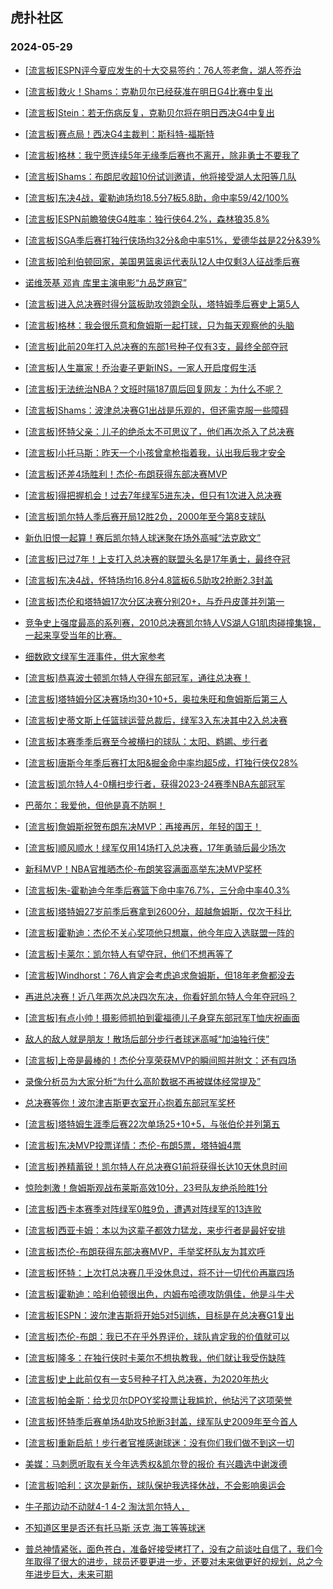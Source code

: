 ## 虎扑社区 
### 2024-05-29

+ [[流言板]ESPN评今夏应发生的十大交易签约：76人签老詹，湖人签乔治](https://bbs.hupu.com/626584087.html)

+ [[流言板]救火！Shams：克勒贝尔已经获准在明日G4比赛中复出](https://bbs.hupu.com/626584050.html)

+ [[流言板]Stein：若无伤病反复，克勒贝尔将在明日西决G4中复出](https://bbs.hupu.com/626583259.html)

+ [[流言板]赛点局！西决G4主裁判：斯科特-福斯特](https://bbs.hupu.com/626583594.html)

+ [[流言板]格林：我宁愿连续5年无缘季后赛也不离开，除非勇士不要我了](https://bbs.hupu.com/626583423.html)

+ [[流言板]Shams：布朗尼收超10份试训邀请，他将接受湖人太阳等几队](https://bbs.hupu.com/626584391.html)

+ [[流言板]东决4战，霍勒迪场均18.5分7板5.8助，命中率59/42/100%](https://bbs.hupu.com/626583820.html)

+ [[流言板]ESPN前瞻狼侠G4胜率：独行侠64.2%，森林狼35.8%](https://bbs.hupu.com/626581633.html)

+ [[流言板]SGA季后赛打独行侠场均32分&命中率51%，爱德华兹是22分&39%](https://bbs.hupu.com/626580780.html)

+ [[流言板]哈利伯顿回家，美国男篮奥运代表队12人中仅剩3人征战季后赛](https://bbs.hupu.com/626582805.html)

+ [诺维茨基 邓肯 库里主演电影“九品芝麻官”](https://bbs.hupu.com/626578705.html)

+ [[流言板]进入总决赛时得分篮板助攻领跑全队，塔特姆季后赛史上第5人](https://bbs.hupu.com/626582642.html)

+ [[流言板]格林：我会很乐意和詹姆斯一起打球，只为每天观察他的头脑](https://bbs.hupu.com/626580601.html)

+ [[流言板]此前20年打入总决赛的东部1号种子仅有3支，最终全部夺冠](https://bbs.hupu.com/626584544.html)

+ [[流言板]人生赢家！乔治妻子更新INS，一家人开启度假生活](https://bbs.hupu.com/626583796.html)

+ [[流言板]无法统治NBA？文班时隔187周后回复网友：为什么不呢？](https://bbs.hupu.com/626579529.html)

+ [[流言板]Shams：波津总决赛G1出战是乐观的，但还需克服一些障碍](https://bbs.hupu.com/626584174.html)

+ [[流言板]怀特父亲：儿子的绝杀太不可思议了，他们再次杀入了总决赛](https://bbs.hupu.com/626583062.html)

+ [[流言板]小托马斯：昨天一个小孩曾拿枪指着我，认出我后我才安全](https://bbs.hupu.com/626584907.html)

+ [[流言板]还差4场胜利！杰伦-布朗获得东部决赛MVP](https://bbs.hupu.com/626574863.html)

+ [[流言板]得把握机会！过去7年绿军5进东决，但只有1次进入总决赛](https://bbs.hupu.com/626583691.html)

+ [[流言板]凯尔特人季后赛开局12胜2负，2000年至今第8支球队](https://bbs.hupu.com/626583919.html)

+ [新仇旧恨一起算！赛后凯尔特人球迷聚在场外高喊“法克欧文”](https://bbs.hupu.com/626575621.html)

+ [[流言板]已过7年！上支打入总决赛的联盟头名是17年勇士，最终夺冠](https://bbs.hupu.com/626580967.html)

+ [[流言板]东决4战，怀特场均16.8分4.8篮板6.5助攻2抢断2.3封盖](https://bbs.hupu.com/626583776.html)

+ [[流言板]杰伦和塔特姆17次分区决赛分别20+，与乔丹皮蓬并列第一](https://bbs.hupu.com/626582598.html)

+ [竞争史上强度最高的系列赛，2010总决赛凯尔特人VS湖人G1肌肉碰撞集锦，一起来享受当年的比赛。](https://bbs.hupu.com/626577662.html)

+ [细数欧文绿军生涯事件，供大家参考](https://bbs.hupu.com/626578095.html)

+ [[流言板]恭喜波士顿凯尔特人夺得东部冠军，通往总决赛！](https://bbs.hupu.com/626577367.html)

+ [[流言板]塔特姆分区决赛场均30+10+5，奥拉朱旺和詹姆斯后第三人](https://bbs.hupu.com/626582514.html)

+ [[流言板]史蒂文斯上任篮球运营总裁后，绿军3入东决其中2入总决赛](https://bbs.hupu.com/626577484.html)

+ [[流言板]本赛季季后赛至今被横扫的球队：太阳、鹈鹕、步行者](https://bbs.hupu.com/626584476.html)

+ [[流言板]唐斯今年季后赛打太阳&掘金命中率均超5成，打独行侠仅28%](https://bbs.hupu.com/626582161.html)

+ [[流言板]凯尔特人4-0横扫步行者，获得2023-24赛季NBA东部冠军](https://bbs.hupu.com/626574545.html)

+ [巴蒂尔：我爱他，但他是真不防啊！](https://bbs.hupu.com/626576955.html)

+ [[流言板]詹姆斯祝贺布朗东决MVP：再接再厉，年轻的国王！](https://bbs.hupu.com/626576195.html)

+ [[流言板]顺风顺水！绿军仅用14场打入总决赛，17年勇骑后最少场次](https://bbs.hupu.com/626576380.html)

+ [新科MVP！NBA官推晒杰伦-布朗笑容满面高举东决MVP奖杯](https://bbs.hupu.com/626576771.html)

+ [[流言板]朱-霍勒迪今年季后赛篮下命中率76.7%，三分命中率40.3%](https://bbs.hupu.com/626581992.html)

+ [[流言板]塔特姆27岁前季后赛拿到2600分，超越詹姆斯，仅次于科比](https://bbs.hupu.com/626576373.html)

+ [[流言板]霍勒迪：杰伦不关心奖项他只想赢，他今年应入选联盟一阵的](https://bbs.hupu.com/626582677.html)

+ [[流言板]卡莱尔：凯尔特人有望夺冠，他们不想再等了](https://bbs.hupu.com/626579511.html)

+ [[流言板]Windhorst：76人肯定会考虑追求詹姆斯，但18年老詹都没去](https://bbs.hupu.com/626575975.html)

+ [再进总决赛！近八年两次总决四次东决，你看好凯尔特人今年夺冠吗？](https://bbs.hupu.com/626574650.html)

+ [[流言板]有点小帅！摄影师抓拍到霍福德儿子身穿东部冠军T恤庆祝画面](https://bbs.hupu.com/626584436.html)

+ [敌人的敌人就是朋友！散场后部分步行者球迷高喊“加油独行侠”](https://bbs.hupu.com/626575716.html)

+ [[流言板]上帝是最棒的！杰伦分享荣获MVP的瞬间照并附文：还有四场](https://bbs.hupu.com/626577331.html)

+ [录像分析员为大家分析“为什么高阶数据不再被媒体经常提及”](https://bbs.hupu.com/626575289.html)

+ [总决赛等你！波尔津吉斯更衣室开心抱着东部冠军奖杯](https://bbs.hupu.com/626576401.html)

+ [[流言板]塔特姆生涯季后赛22次单场25+10+5，与张伯伦并列第五](https://bbs.hupu.com/626582764.html)

+ [[流言板]东决MVP投票详情：杰伦-布朗5票，塔特姆4票](https://bbs.hupu.com/626575260.html)

+ [[流言板]养精蓄锐！凯尔特人在总决赛G1前将获得长达10天休息时间](https://bbs.hupu.com/626575061.html)

+ [惊险刺激！詹姆斯观战布莱斯高效10分，23号队友绝杀险胜1分](https://bbs.hupu.com/626577373.html)

+ [[流言板]西卡本赛季对阵绿军0胜9负，遭遇对阵绿军的13连败](https://bbs.hupu.com/626576511.html)

+ [[流言板]西亚卡姆：本以为这辈子都效力猛龙，来步行者是最好安排](https://bbs.hupu.com/626577648.html)

+ [[流言板]杰伦-布朗获得东部决赛MVP，手举奖杯队友为其欢呼](https://bbs.hupu.com/626574867.html)

+ [[流言板]怀特：上次打总决赛几乎没休息过，将不计一切代价再赢四场](https://bbs.hupu.com/626582494.html)

+ [[流言板]霍勒迪：哈利伯顿很出色，内姆布哈德攻防俱佳，他是斗牛犬](https://bbs.hupu.com/626583302.html)

+ [[流言板]ESPN：波尔津吉斯将开始5对5训练，目标是在总决赛G1复出](https://bbs.hupu.com/626575799.html)

+ [[流言板]杰伦-布朗：我已不在乎外界评价，球队肯定我的价值就可以](https://bbs.hupu.com/626580746.html)

+ [[流言板]隆多：在独行侠时卡莱尔不想执教我，他们就让我受伤缺阵](https://bbs.hupu.com/626585318.html)

+ [[流言板]史上此前仅有一支5号种子打入总决赛，为2020年热火](https://bbs.hupu.com/626584494.html)

+ [[流言板]帕金斯：给戈贝尔DPOY奖投票让我尴尬，他玷污了这项荣誉](https://bbs.hupu.com/626585413.html)

+ [[流言板]怀特季后赛单场4助攻5抢断3封盖，绿军队史2009年至今首人](https://bbs.hupu.com/626584965.html)

+ [[流言板]重新启航！步行者官推感谢球迷：没有你们我们做不到这一切](https://bbs.hupu.com/626583971.html)

+ [美媒：马刺愿听取有关今年选秀权&凯尔登的报价 有兴趣选中谢泼德](https://bbs.hupu.com/626581673.html)

+ [[流言板]哈利：这次是新伤，球队保护我选择休战，不会影响奥运会](https://bbs.hupu.com/626585563.html)

+ [牛子那边动不动就4-1  4-2 淘汰凯尔特人，](https://bbs.hupu.com/626585453.html)

+ [不知道区里是否还有托马斯 沃克 海工等等球迷](https://bbs.hupu.com/626584771.html)

+ [普总神情紧张，面色苍白，准备好接受拷打了，没有之前谈吐自信了，我们今年取得了很大的进步，球员还要更进一步，还要对未来做更好的规划，总之今年进步巨大，未来可期](https://bbs.hupu.com/626585479.html)

